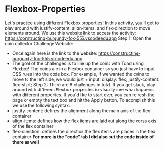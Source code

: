 # Flexbox-Properties
Let's practice using different Flexbox properties! In this activity, you'll get to play around with justify-content, align-items, and flex-direction to move elements around.
We use this website link to access the activity: https://constructing-burgundy-fox-555.vscodeedu.app
Step 1: Open the coin collector Challenge Website:
  - Once again here is the link to the website: https://constructing-burgundy-fox-555.vscodeedu.app
  - The goal of the challenges is to line up the coins with Toad using Flexbox! The coins are in a Flexbox container so you just have to input CSS rules into the code box. For example, if we wanted the coins to move to the left side, we would just             + input:
            display: flex;
            justify-content: flex-start;
Step 2: There are 8 challenges in total. If you get stuck, play around with different Flexbox properties to visually see what happens with different properties. If you'd like to start over, you can refresh the page or empty the text box and hit the Apply button.
To acomplish this we use the following syntax:
  - justify-content: defines the alignment along the main axis of the flex container
  - align-items: defines how the flex items are laid out along the corss axis of the flex container
  - flex-direction: defines the direction the flex items are places in the flex container
**For more in the "code" tab I did also put the code inside of there as well**

